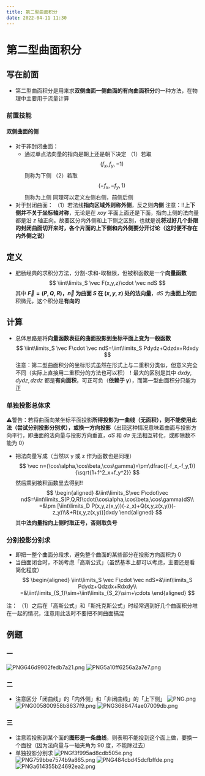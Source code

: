 ```yaml
---
title: 第二型曲面积分
date: 2022-04-11 11:30
---
```

# 第二型曲面积分
## 写在前面
* 第二型曲面积分是用来求**双侧曲面一侧曲面的有向曲面积分**的一种方法，在物理中主要用于流量计算
### 前置技能
#### 双侧曲面的侧
* 对于非封闭曲面：
    * 通过单点法向量的指向是朝上还是朝下决定
（1）若取
$$
(f_x,f_y,-1)
$$
则称为下侧
（2）若取
$$
(-f_x,-f_y,1)
$$
则称为上侧
同理可以定义左侧右侧，前侧后侧
* 对于封闭曲面：
（1）若法线**指向区域外则称外侧**，反之则**内侧**
注意：‼️**上下侧并不关于坐标轴对称**，无论是在 $xoy$ 平面上面还是下面，指向上侧的法向量都是沿 $z$ 轴正向。故要区分内外侧和上下侧之区别，也就是说**将过好几个卦限的封闭曲面切开来时，各个片面的上下侧和内外侧要分开讨论（这时便不存在内外侧之说）**
## 定义
* 肥肠经典的求积分方法，分割-求和-取极限，但被积函数是一个**向量函数**
$$
\iint\limits_S \vec F(x,y,z)\cdot \vec ndS
$$
其中 **$\vec F=(P,Q,R)$，$\vec n$ 为曲面 $S$ 在 $(x,y,z)$ 处的法向量**，$dS$ 为**曲面上的**面积微元，这个积分是**有向的**
## 计算
* 总体思路是将**向量函数表征的曲面投影到坐标平面上变为一般函数**
$$
\iint\limits_S \vec F\cdot \vec ndS=\iint\limits_S Pdydz+Qdzdx+Rdxdy
$$
注意：第二型曲面积分的坐标形式虽然在形式上与二重积分类似，但意义完全不同（实际上直接用二重积分的方法也可以积）！最大的区别是其中 $dxdy,dydz,dzdz$ 都是**有向面积**，可正可负（**依赖于 $\gamma$**），而第一型曲面积分只能为正

### 单独投影总体求
⚠️警告：若将曲面向某坐标平面投影**所得投影为一曲线（无面积），则不能使用此法（尝试分别投影分别求），或换一方向投影**（出现这种情况意味着曲面与投影方向平行，即曲面的法向量与投影方向垂直，$dS$ 和 $d\sigma$ 无法相互转化，或即除数不能为 0）
* 把法向量写成（当然以 y 或 z 作为函数也是同理）
$$
\vec n=(\cos\alpha,\cos\beta,\cos\gamma)=\pm\dfrac{(-f_x,-f_y,1)}{\sqrt{1+f^2_x+f_y^2}}
$$
然后乘到被积函数里去得到‼️
$$
\begin{aligned}
&\iint\limits_S\vec F\cdot\vec ndS=\iint\limits_S(P,Q,R)\cdot(\cos\alpha,\cos\beta,\cos\gamma)dS\\
=&\pm [\iint\limits_D P(x,y,z(x,y))(-z_x)+Q(x,y,z(x,y))(-z_y)\\&+R(x,y,z(x,y))]dxdy
\end{aligned}
$$
其中**法向量指向上侧时取正号，否则取负号**
### 分别投影分别求
* 即把一整个曲面分段求，避免整个曲面的某些部分在投影方向面积为 0
* 当曲面闭合时，不妨考虑「高斯公式」（虽然基本上都可以考虑，主要还是看简化程度）
$$
\begin{aligned}
\iint\limits_S \vec F\cdot \vec ndS=&\iint\limits_S Pdydz+Qdzdx+Rdxdy\\
=&\iint\limits_{S_1}\sim+\iint\limits_{S_2}\sim+\cdots
\end{aligned}
$$

注：
（1）之后在「高斯公式」和「斯托克斯公式」时经常遇到好几个曲面积分堆在一起的情况，注意用此法时不要把不同曲面搞混
## 例题
### 一
![PNG646d9902fedb7a21.png](http://image.tjzfile.xyz/images/2022/04/11/PNG646d9902fedb7a21.png)
![PNG5a10ff6256a2a7e7.png](http://image.tjzfile.xyz/images/2022/04/11/PNG5a10ff6256a2a7e7.png)
### 二
* 注意区分「闭曲线」的「内外侧」和「非闭曲线」的「上下侧」
![PNG.png](http://image.tjzfile.xyz/images/2022/04/11/PNG.png)
![PNG005800958b8637f9.png](http://image.tjzfile.xyz/images/2022/04/11/PNG005800958b8637f9.png)
![PNG3688474ae07009db.png](http://image.tjzfile.xyz/images/2022/04/11/PNG3688474ae07009db.png)
### 三
* 注意若投影到某个面的**图形是一条曲线**，则表明不能投到这个面上做，要换一个面投（因为法向量与一轴夹角为 90 度，不能除过去）
* 单独投影分别求
![PNGf3f995ad8cdb505e.png](http://image.tjzfile.xyz/images/2022/04/11/PNGf3f995ad8cdb505e.png)
![PNG759bbe7574b9a865.png](http://image.tjzfile.xyz/images/2022/04/11/PNG759bbe7574b9a865.png)
![PNG484cbd45dcfbffde.png](http://image.tjzfile.xyz/images/2022/04/11/PNG484cbd45dcfbffde.png)
![PNGa614355b24692ea2.png](http://image.tjzfile.xyz/images/2022/04/11/PNGa614355b24692ea2.png)
